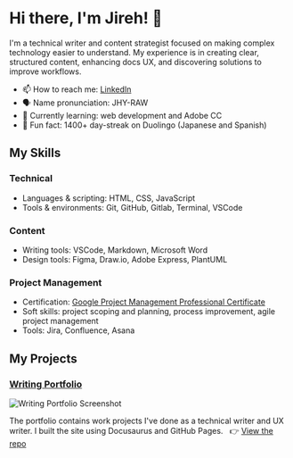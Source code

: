 # Hi there, I'm Jireh! 👋

I'm a technical writer and content strategist focused on making complex technology easier to understand. My experience is in creating clear, structured content, enhancing docs UX, and discovering solutions to improve workflows.

- 📫 How to reach me: [LinkedIn](https://www.linkedin.com/in/jirehkang/)
- 🗣️ Name pronunciation: JHY-RAW 
- 🌱 Currently learning: web development and Adobe CC
- 🦉 Fun fact: 1400+ day-streak on Duolingo (Japanese and Spanish) 

## My Skills

### Technical 

- Languages & scripting: HTML, CSS, JavaScript
- Tools & environments: Git, GitHub, Gitlab, Terminal, VSCode

### Content

- Writing tools: VSCode, Markdown, Microsoft Word
- Design tools: Figma, Draw.io, Adobe Express, PlantUML

### Project Management

- Certification: [Google Project Management Professional Certificate](https://www.credly.com/badges/6a9d576c-43dd-4573-a667-4fd4b3bb01d9/linked_in_profile)
- Soft skills: project scoping and planning, process improvement, agile project management
- Tools: Jira, Confluence, Asana

## My Projects 

### [Writing Portfolio](https://jirehkang.github.io/writing-portfolio/)

![Writing Portfolio Screenshot](writing-portfolio-screenshot.png)

The portfolio contains work projects I've done as a technical writer and UX writer. I built the site using Docusaurus and GitHub Pages. &nbsp; 👉 [View the repo](https://github.com/jirehkang/writing-portfolio)
